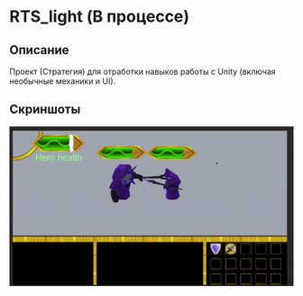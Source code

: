 # RTS_light (В процессе)

## Описание

Проект (Стратегия) для отработки навыков работы с Unity (включая необычные механики и UI).

## Скриншоты

<img src="https://github.com/Artem1524/RTS_light/blob/master/RTS_light.gif"/>

